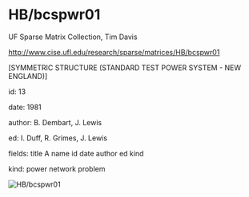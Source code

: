 # HB/bcspwr01

 UF Sparse Matrix Collection, Tim Davis

 http://www.cise.ufl.edu/research/sparse/matrices/HB/bcspwr01

 [SYMMETRIC STRUCTURE (STANDARD TEST POWER SYSTEM - NEW ENGLAND)]

 id: 13

 date: 1981

 author: B. Dembart, J. Lewis

 ed: I. Duff, R. Grimes, J. Lewis

 fields: title A name id date author ed kind

 kind: power network problem

![HB/bcspwr01](http://www2.research.att.com/~yifanhu/GALLERY/GRAPHS/GIF_SMALL/HB@bcspwr01.gif)